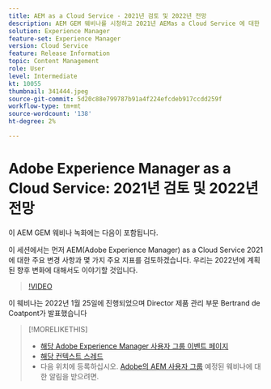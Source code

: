 ```yaml
---
title: AEM as a Cloud Service - 2021년 검토 및 2022년 전망
description: AEM GEM 웨비나를 시청하고 2021년 AEMas a Cloud Service 에 대한 리뷰를 확인하십시오. 2022년에 제공할 기능에 대한 개요도 살펴보십시오.
solution: Experience Manager
feature-set: Experience Manager
version: Cloud Service
feature: Release Information
topic: Content Management
role: User
level: Intermediate
kt: 10055
thumbnail: 341444.jpeg
source-git-commit: 5d20c88e799787b91a4f224efcdeb917ccdd259f
workflow-type: tm+mt
source-wordcount: '138'
ht-degree: 2%

---
```


# Adobe Experience Manager as a Cloud Service: 2021년 검토 및 2022년 전망

이 AEM GEM 웨비나 녹화에는 다음이 포함됩니다.

이 세션에서는 먼저 AEM(Adobe Experience Manager) as a Cloud Service 2021에 대한 주요 변경 사항과 몇 가지 주요 지표를 검토하겠습니다. 우리는 2022년에 계획된 향후 변화에 대해서도 이야기할 것입니다.

>[!VIDEO](https://video.tv.adobe.com/v/341444/?quality=12&learn=on)

이 웨비나는 2022년 1월 25일에 진행되었으며 Director 제품 관리 부문 Bertrand de Coatpont가 발표했습니다

>[!MORELIKETHIS]
>
>* [해당 Adobe Experience Manager 사용자 그룹 이벤트 페이지](https://aem-augs.adobe.com/details/adobe-experience-manager-aem-learning-chapter-presents-aem-gems-adobe-experience-manager-as-a-cloud-service-2021-review-and-2022-outlook/)
>* [해당 컨텍스트 스레드](https://adobe.ly/3rqbSOz)
>* 다음 위치에 등록하십시오. [Adobe의 AEM 사용자 그룹](https://aem-augs.adobe.com/) 예정된 웨비나에 대한 알림을 받으려면.


